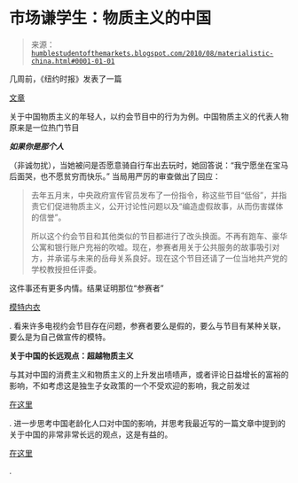 <!--yml

分类：未分类

日期：2024-05-18 04:43:10

-->

# 市场谦学生：物质主义的中国

> 来源：[`humblestudentofthemarkets.blogspot.com/2010/08/materialistic-china.html#0001-01-01`](https://humblestudentofthemarkets.blogspot.com/2010/08/materialistic-china.html#0001-01-01)

几周前，《纽约时报》发表了一篇

[文章](http://www.nytimes.com/2010/07/19/world/asia/19chinatv.html?_r=2&hp)

关于中国物质主义的年轻人，以约会节目中的行为为例。中国物质主义的代表人物原来是一位热门节目

***如果你是那个人***

（非诚勿扰），当她被问是否愿意骑自行车出去玩时，她回答说：“我宁愿坐在宝马后面哭，也不愿贫穷而快乐。” 当局用严厉的审查做出了回应：

> 去年五月末，中央政府宣传官员发布了一份指令，称这些节目“低俗”，并指责它们促进物质主义，公开讨论性问题以及“编造虚假故事，从而伤害媒体的信誉”。
> 
> 所以这个约会节目和其他类似的节目都进行了改头换面。不再有跑车、豪华公寓和银行账户充裕的吹嘘。现在，参赛者用关于公共服务的故事吸引对方，并承诺与未来的岳母关系良好。现在这个节目还请了一位当地共产党的学校教授担任评委。

这件事还有更多内情。结果证明那位“参赛者”

[模特内衣](http://www.danwei.org/tv/sarft_supposedly_ban_golddigge.php)

. 看来许多电视约会节目存在问题，参赛者要么是假的，要么与节目有某种关联，要么是为自己做宣传的模特。

**关于中国的长远观点：超越物质主义**

与其对中国的消费主义和物质主义的上升发出啧啧声，或者评论日益增长的富裕的影响，不如考虑这是独生子女政策的一个不受欢迎的影响，我之前发过

[在这里](http://humblestudentofthemarkets.blogspot.com/2008/04/limits-to-chinas-growth.html)

. 进一步思考中国老龄化人口对中国的影响，并思考我最近写的一篇文章中提到的关于中国的非常非常长远的观点，这是有益的。

[在这里](http://www.qwestfunds.com/publications/newsletters_pdf/newsletter_august_2010.pdf)

.
